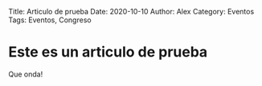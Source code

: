 Title: Articulo de prueba
Date: 2020-10-10
Author: Alex
Category: Eventos
Tags: Eventos, Congreso

# Este es un articulo de prueba

Que onda!
